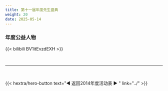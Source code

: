 ```yaml
---
title: 第十一届年度先生盛典
weight: 20
date: 2025-05-14
---
```


### 年度公益人物

{{< bilibili BV1itEvzdEXH >}}


<br>
<hr>
<br>

{{< hextra/hero-button text="◀ 返回2014年度活动表 ▶ " link="../" >}}